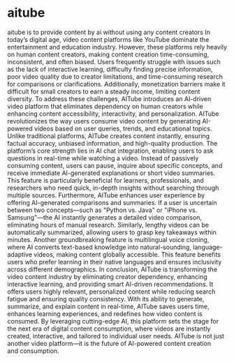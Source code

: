 # aitube
aitube is to provide content  by ai without using any content creators
In today’s digital age, video content platforms like YouTube dominate the entertainment and education industry. However, these platforms rely heavily on human content creators, making content creation time-consuming, inconsistent, and often biased. Users frequently struggle with issues such as the lack of interactive learning, difficulty finding precise information, poor video quality due to creator limitations, and time-consuming research for comparisons or clarifications. Additionally, monetization barriers make it difficult for small creators to earn a steady income, limiting content diversity. To address these challenges, AITube introduces an AI-driven video platform that eliminates dependency on human creators while enhancing content accessibility, interactivity, and personalization. AITube revolutionizes the way users consume video content by generating AI-powered videos based on user queries, trends, and educational topics. Unlike traditional platforms, AITube creates content instantly, ensuring factual accuracy, unbiased information, and high-quality production. The platform’s core strength lies in AI chat integration, enabling users to ask questions in real-time while watching a video. Instead of passively consuming content, users can pause, inquire about specific concepts, and receive immediate AI-generated explanations or short video summaries. This feature is particularly beneficial for learners, professionals, and researchers who need quick, in-depth insights without searching through multiple sources. Furthermore, AITube enhances user experience by offering AI-generated comparisons and summaries. If a user is uncertain between two concepts—such as "Python vs. Java" or "iPhone vs. Samsung"—the AI instantly generates a detailed video comparison, eliminating hours of manual research. Similarly, lengthy videos can be automatically summarized, allowing users to grasp key takeaways within minutes. Another groundbreaking feature is multilingual voice cloning, where AI converts text-based knowledge into natural-sounding, language-adaptive videos, making content globally accessible. This feature benefits users who prefer learning in their native languages and ensures inclusivity across different demographics. In conclusion, AITube is transforming the video content industry by eliminating creator dependency, enhancing interactive learning, and providing smart AI-driven recommendations. It offers users highly relevant, personalized content while reducing search fatigue and ensuring quality consistency. With its ability to generate, summarize, and explain content in real-time, AITube saves users time, enhances learning experiences, and redefines how video content is consumed. By leveraging cutting-edge AI, this platform sets the stage for the next era of digital content consumption, where videos are instantly created, interactive, and tailored to individual user needs. AITube is not just another video platform—it is the future of AI-powered content creation and consumption.
